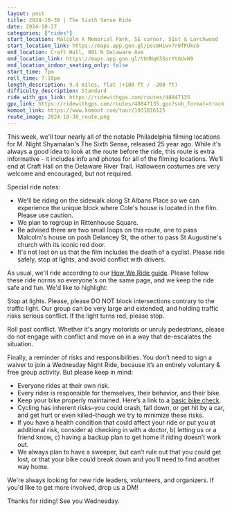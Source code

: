 ```yaml
---
layout: post
title: 2024-10-30 | The Sixth Sense Ride
date: 2024-10-27
categories: ["rides"]
start_location: Malcolm X Memorial Park, SE corner, 51st & Larchwood
start_location_link: https://maps.app.goo.gl/pscmHiwv7r9fPUkc6
end_location: Craft Hall, 901 N Delaware Ave
end_location_link: https://maps.app.goo.gl/tUdNqK3SorYtGUvN9
end_location_indoor_seating_only: false
start_time: 7pm
roll_time: 7:10pm
length_description: 9.4 miles, flat (+100 ft / -200 ft)
difficulty_description: Standard
ride_with_gps_link: https://ridewithgps.com/routes/48847135
gpx_link: https://ridewithgps.com/routes/48847135.gpx?sub_format=track
komoot_link: https://www.komoot.com/tour/1931816125
route_image: 2024-10-30_route.png
---
```


This week, we'll tour nearly all of the notable Philadelphia filming locations for M. Night Shyamalan's The Sixth Sense, released 25 year ago. While it's always a good idea to look at the route before the ride, this route is extra informative - it includes info and photos for all of the filming locations. We'll end at Craft Hall on the Delaware River Trail. Halloween costumes are very welcome and encouraged, but not required.

Special ride notes:

* We'll be riding on the sidewalk along St Albans Place so we can experience the unique block where Cole's house is located in the film. Please use caution.
* We plan to regroup in Rittenhouse Square.
* Be advised there are two small loops on this route, one to pass Malcolm's house on posh Delancey St, the other to pass St Augustine's church with its iconic red door.
* It's not lost on us that the film includes the death of a cyclist. Please ride safely, stop at lights, and avoid conflict with drivers.

As usual, we'll ride according to our [How We Ride guide](/how-we-ride). Please follow these ride norms so everyone's on the same page, and we keep the ride safe and fun. We'd like to highlight:

Stop at lights. Please, please DO NOT block intersections contrary to the traffic light. Our group can be very large and extended, and holding traffic risks serious conflict. If the light turns red, please stop.

Roll past conflict. Whether it's angry motorists or unruly pedestrians, please do not engage with conflict and move on in a way that de-escalates the situation.

Finally, a reminder of risks and responsibilities. You don’t need to sign a waiver to join a Wednesday Night Ride, because it’s an entirely voluntary & free group activity. But please keep in mind:

* Everyone rides at their own risk.
* Every rider is responsible for themselves, their behavior, and their bike.
* Keep your bike properly maintained. Here’s a link to a [basic bike check](https://bikepgh.org/2017/03/09/bike-video-abc-quick-check/).
* Cycling has inherent risks–you could crash, fall down, or get hit by a car, and get hurt or even killed–though we try to minimize these risks.
* If you have a health condition that could affect your ride or put you at additional risk, consider a) checking in with a doctor, b) letting us or a friend know, c) having a backup plan to get home if riding doesn’t work out.
* We always plan to have a sweeper, but can’t rule out that you could get lost, or that your bike could break down and you’ll need to find another way home.

We're always looking for new ride leaders, volunteers, and organizers. If you'd like to get more involved, drop us a DM! 

Thanks for riding! See you Wednesday.
